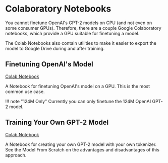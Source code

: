 # Colaboratory Notebooks

You cannot finetune OpenAI's GPT-2 models on CPU (and not even on some consumer GPUs). Therefore, there are a couple Google Colaboratory notebooks, which provide a GPU suitable for finetuning a model.

The Colab Notebooks also contain utilities to make it easier to export the model to Google Drive during and after training.

## Finetuning OpenAI's Model

[Colab Notebook](https://colab.research.google.com/drive/15qBZx5y9rdaQSyWpsreMDnTiZ5IlN0zD?usp=sharing)

A Notebook for finetuning OpenAI's model on a GPU. This is the most common use case.

<!-- prettier-ignore -->
!!! note "124M Only"
    Currently you can only finetune the 124M OpenAI GPT-2 model.

## Training Your Own GPT-2 Model

[Colab Notebook](https://colab.research.google.com/drive/144MdX5aLqrQ3-YW-po81CQMrD6kpgpYh?usp=sharing)

A Notebook for creating your own GPT-2 model with your own tokenizer. See the Model From Scratch on the advantages and disadvantages of this approach.
